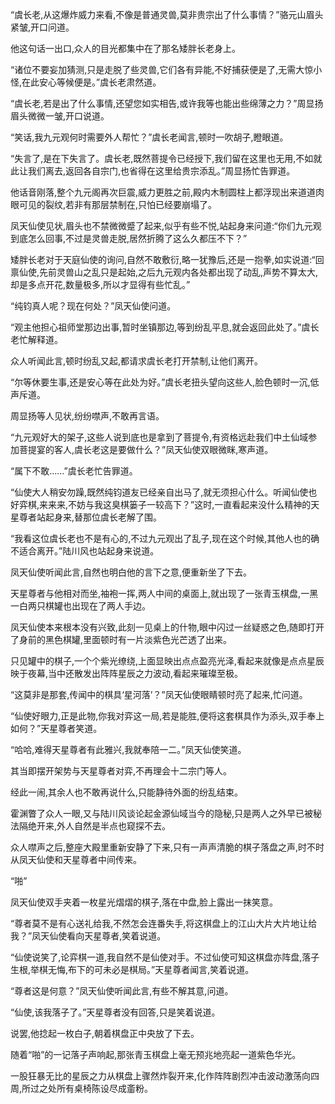 
“虞长老,从这爆炸威力来看,不像是普通灵兽,莫非贵宗出了什么事情？”骆元山眉头紧皱,开口问道。

他这句话一出口,众人的目光都集中在了那名矮胖长老身上。

“诸位不要妄加猜测,只是走脱了些灵兽,它们各有异能,不好捕获便是了,无需大惊小怪,在此安心等候便是。”虞长老肃然道。

“虞长老,若是出了什么事情,还望您如实相告,或许我等也能出些绵薄之力？”周显扬眉头微微一皱,开口说道。

“笑话,我九元观何时需要外人帮忙？”虞长老闻言,顿时一吹胡子,瞪眼道。

“失言了,是在下失言了。虞长老,既然菩提令已经授下,我们留在这里也无用,不如就此让我们离去,返回各自宗门,也省得在这里给贵宗添乱。”周显扬忙告罪道。

他话音刚落,整个九元阁再次巨震,威力更胜之前,殿内木制圆柱上都浮现出来道道肉眼可见的裂纹,若非有那层禁制在,只怕已经要崩塌了。

凤天仙使见状,眉头也不禁微微蹙了起来,似乎有些不悦,站起身来问道:“你们九元观到底怎么回事,不过是灵兽走脱,居然折腾了这么久都压不下？”

矮胖长老对于天庭仙使的询问,自然不敢敷衍,略一犹豫后,还是一抱拳,如实说道:“回禀仙使,先前灵兽山之乱只是起始,之后九元观内各处都出现了动乱,声势不算太大,却是多点开花,数量极多,所以才显得有些忙乱。”

“纯钧真人呢？现在何处？”凤天仙使问道。

“观主他担心祖师堂那边出事,暂时坐镇那边,等到纷乱平息,就会返回此处了。”虞长老忙解释道。

众人听闻此言,顿时纷乱又起,都请求虞长老打开禁制,让他们离开。

“尔等休要生事,还是安心等在此处为好。”虞长老扭头望向这些人,脸色顿时一沉,低声斥道。

周显扬等人见状,纷纷噤声,不敢再言语。

“九元观好大的架子,这些人说到底也是拿到了菩提令,有资格远赴我们中土仙域参加菩提宴的客人,虞长老这是要做什么？”凤天仙使双眼微眯,寒声道。

“属下不敢……”虞长老忙告罪道。

“仙使大人稍安勿躁,既然纯钧道友已经亲自出马了,就无须担心什么。听闻仙使也好弈棋,来来来,不妨与我这臭棋篓子一较高下？”这时,一直看起来没什么精神的天星尊者站起身来,替那位虞长老解了围。

“我看这位虞长老也不是有心的,不过九元观出了乱子,现在这个时候,其他人也的确不适合离开。”陆川风也站起身来说道。

凤天仙使听闻此言,自然也明白他的言下之意,便重新坐了下去。

天星尊者与他相对而坐,袖袍一挥,两人中间的桌面上,就出现了一张青玉棋盘,一黑一白两只棋罐也出现在了两人手边。

凤天仙使本来根本没有兴致,此刻一见桌上的什物,眼中闪过一丝疑惑之色,随即打开了身前的黑色棋罐,里面顿时有一片淡紫色光芒透了出来。

只见罐中的棋子,一个个紫光缭绕,上面显映出点点盈亮光泽,看起来就像是点点星辰映于夜幕,当中还散发出阵阵星辰之力波动,看起来璀璨至极。

“这莫非是那套,传闻中的棋具‘星河落’？”凤天仙使眼睛顿时亮了起来,忙问道。

“仙使好眼力,正是此物,你我对弈这一局,若是能胜,便将这套棋具作为添头,双手奉上如何？”天星尊者笑道。

“哈哈,难得天星尊者有此雅兴,我就奉陪一二。”凤天仙使笑道。

其当即摆开架势与天星尊者对弈,不再理会十二宗门等人。

经此一闹,其余人也不敢再说什么,只能静待外面的纷乱结束。

霍渊瞥了众人一眼,又与陆川风谈论起金源仙域当今的隐秘,只是两人之外早已被秘法隔绝开来,外人自然是半点也窥探不去。

众人噤声之后,整座大殿里重新安静了下来,只有一声声清脆的棋子落盘之声,时不时从凤天仙使和天星尊者中间传来。

“啪”

凤天仙使双手夹着一枚星光熠熠的棋子,落在中盘,脸上露出一抹笑意。

“尊者莫不是有心送礼给我,不然怎会连番失手,将这棋盘上的江山大片大片地让给我？”凤天仙使看向天星尊者,笑着说道。

“仙使说笑了,论弈棋一道,我自然不是仙使对手。不过仙使可知这棋盘亦阵盘,落子生根,举棋无悔,布下的可未必是棋局。”天星尊者闻言,笑着说道。

“尊者这是何意？”凤天仙使听闻此言,有些不解其意,问道。

“仙使,该我落子了。”天星尊者没有回答,只是笑着说道。

说罢,他捻起一枚白子,朝着棋盘正中央放了下去。

随着“啪”的一记落子声响起,那张青玉棋盘上毫无预兆地亮起一道紫色华光。

一股狂暴无比的星辰之力从棋盘上骤然炸裂开来,化作阵阵剧烈冲击波动激荡向四周,所过之处所有桌椅陈设尽成齑粉。